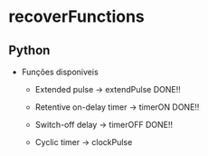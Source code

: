# recoverFunctions
## Python
 - Funções disponiveis
   - Extended pulse              ->  extendPulse               DONE!!
       
   - Retentive on-delay timer    ->  timerON                   DONE!!

   - Switch-off delay            ->  timerOFF                  DONE!!

   - Cyclic timer                ->  clockPulse
